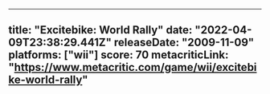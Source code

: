 
---
title: "Excitebike: World Rally"
date: "2022-04-09T23:38:29.441Z"
releaseDate: "2009-11-09"
platforms: ["wii"]
score: 70
metacriticLink: "https://www.metacritic.com/game/wii/excitebike-world-rally"
---

